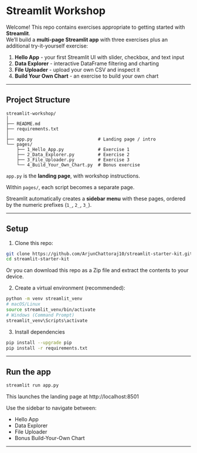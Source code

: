 # Streamlit Workshop

Welcome! This repo contains exercises appropriate to getting started with **Streamlit**.  
We’ll build a **multi-page Streamlit app** with three exercises plus an additional try-it-yourself exercise:

1. **Hello App** - your first Streamlit UI with slider, checkbox, and text input  
2. **Data Explorer** - interactive DataFrame filtering and charting  
3. **File Uploader** - upload your own CSV and inspect it
4. **Build Your Own Chart** - an exercise to build your own chart

---

## Project Structure

```text
streamlit-workshop/
│
├── README.md
├── requirements.txt
│
├── app.py                         # Landing page / intro
└── pages/
    ├── 1_Hello_App.py             # Exercise 1
    ├── 2_Data_Explorer.py         # Exercise 2
    ├── 3_File_Uploader.py         # Exercise 3
    └── 4_Build_Your_Own_Chart.py  # Bonus exercise

```

`app.py`  is the **landing page**, with workshop instructions.  

Within `pages/`, each script becomes a separate page.  

Streamlit automatically creates a **sidebar menu** with these pages, ordered by the numeric prefixes (`1_`, `2_`, `3_`).  

---

## Setup

1. Clone this repo:
```bash
git clone https://github.com/ArjunChattoraj10/streamlit-starter-kit.git
cd streamlit-starter-kit
```

Or you can download this repo as a Zip file and extract the contents to your device.

2. Create a virtual environment (recommended):

```bash
python -m venv streamlit_venv
# macOS/Linux
source streamlit_venv/bin/activate
# Windows (Command Prompt)
streamlit_venv\Scripts\activate
```

3. Install dependencies
```bash
pip install --upgrade pip
pip install -r requirements.txt
```

---

## Run the app
```bash
streamlit run app.py
```

This launches the landing page at http://localhost:8501

Use the sidebar to navigate between:

- Hello App
- Data Explorer
- File Uploader
- Bonus Build-Your-Own Chart

---


